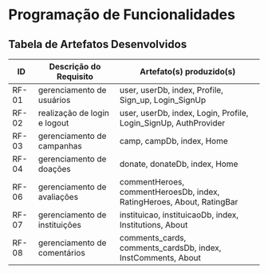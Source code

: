 # Programação de Funcionalidades

## Tabela de Artefatos Desenvolvidos

|ID    | Descrição do Requisito  | Artefato(s) produzido(s) |
|------|-----------------------------------------|----|
|RF-01| gerenciamento de usuários | user, userDb, index, Profile, Sign_up, Login_SignUp | 
|RF-02| realização de login e logout | user, userDb, index, Login, Profile, Login_SignUp, AuthProvider |
|RF-03| gerenciamento de campanhas | camp, campDb, index, Home |
|RF-04| gerenciamento de doações | donate, donateDb, index, Home |
|RF-06| gerenciamento de avaliações | commentHeroes, commentHeroesDb, index, RatingHeroes, About, RatingBar |
|RF-07| gerenciamento de instituições | instituicao, instituicaoDb, index, Institutions, About |
|RF-08| gerenciamento de comentários | comments_cards, comments_cardsDb, index, InstComments, About |

